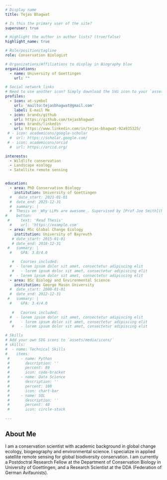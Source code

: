 ```yaml
---
# Display name
title: Tejas Bhagwat

# Is this the primary user of the site?
superuser: true

# Highlight the author in author lists? (true/false)
highlight_name: true

# Role/position/tagline
role: Conservation Biologist

# Organizations/Affiliations to display in Biography blox
organizations:
  - name: University of Goettingen
    url: ""

# Social network links
# Need to use another icon? Simply download the SVG icon to your `assets/media/icons/` folder.
profiles:
  - icon: at-symbol
    url: 'mailto:tejasbhagwat@gmail.com'
    label: E-mail Me
  - icon: brands/github
    url: https://github.com/tejasbhagwat
  - icon: brands/linkedin
    url: https://www.linkedin.com/in/tejas-bhagwat-92a935325/
 # - icon: academicons/google-scholar
  #  url: https://scholar.google.com/
 # - icon: academicons/orcid
  #  url: https://orcid.org/

interests:
  - Wildlife conservation
  - Landscape ecology
  - Satellite remote sensing


education:
  - area: PhD Conservation Biology
    institution: University of Goettingen
  #   date_start: 2021-01-01
  #  date_end: 2025-12-31
  #  summary: |
  #  Thesis on _Why LLMs are awesome_. Supervised by [Prof Joe Smith](https://example.com). Presented papers at 5 IEEE conferences with the contributions being published in 2 Springer journals.
#    button:
 #     text: 'Read Thesis'
  #    url: 'https://example.com'
  - area: MSc Global Change Ecology
    institution: University of Bayreuth
   # date_start: 2015-01-01
   # date_end: 2018-12-31
 #   summary: |
  #    GPA: 3.8/4.0

   #   Courses included:
  #  - lorem ipsum dolor sit amet, consectetur adipiscing elit
   #   - lorem ipsum dolor sit amet, consectetur adipiscing elit
  #  - lorem ipsum dolor sit amet, consectetur adipiscing elit
  - area: BSc Biology and Environmental Science
    institution: George Mason University
  #  date_start: 2008-01-01
  #  date_end: 2012-12-31
 #   summary: |
  #    GPA: 3.4/4.0
      
   #   Courses included:
  #  - lorem ipsum dolor sit amet, consectetur adipiscing elit
  #    - lorem ipsum dolor sit amet, consectetur adipiscing elit
   #   - lorem ipsum dolor sit amet, consectetur adipiscing elit

# Skills
# Add your own SVG icons to `assets/media/icons/`
# skills:
#  - name: Technical Skills
#    items:
 #     - name: Python
 #       description: ''
 #       percent: 80
 #       icon: code-bracket
 #     - name: Data Science
 #       description: ''
 #       percent: 100
 #       icon: chart-bar
 #     - name: SQL
 #       description: ''
 #       percent: 40
 #       icon: circle-stack
 
---
```


## About Me

I am a conservation scientist with academic background in global change ecology, biogeography and environmental science. I specialize in applied satellite remote sensing for global biodiversity conservation. I am currently a Postdoctral Research Fellow at the Department of Conservation Biology in University of Goettingen, and a Research Scientist at the DDA (Federation of German Avifaunists).  
